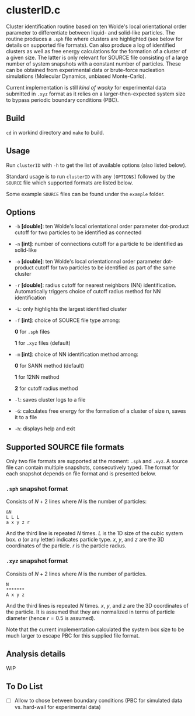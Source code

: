 # clusterID.c

Cluster identification routine based on ten Wolde's local orientational order parameter to differentiate between liquid- and solid-like particles. The routine produces a `.sph` file where clusters are highlighted (see below for details on supported file formats). Can also produce a log of identified clusters as well as free energy calculations for the formation of a cluster of a given size. The latter is only relevant for SOURCE file consisting of a large number of system snapshots with a constant number of particles. These can be obtained from experimental data or brute-force nucleation simulations (Molecular Dynamics, unbiased Monte-Carlo).

Current implementation is still *kind of wacky* for experimental data submitted in `.xyz` format as it relies on a larger-then-expected system size to bypass periodic boundary conditions (PBC).

## Build

`cd` in workind directory and `make` to build.

## Usage

Run `clusterID` with `-h` to get the list of available options (also listed below).

Standard usage is to run `clusterID` with any `[OPTIONS]` followed by the `SOURCE` file which supported formats are listed below.

Some example `SOURCE` files can be found under the `example` folder.

## Options

 * `-b` **[double]**: ten Wolde's local orientational order parameter dot-product cutoff for two particles to be identified as connected
 * `-n` **[int]**: number of connections cutoff for a particle to be identified as solid-like
 * `-o` **[double]**: ten Wolde's local orientationnal order parameter dot-product cutoff for two particles to be identified as part of the same cluster
 * `-r` **[double]**: radius cutoff for nearest neighbors (NN) identification. Automatically triggers choice of cutoff radius method for NN identification
 * `-L`: only highlights the largest identified cluster
 * `-f` **[int]**: choice of SOURCE file type among:
 
   **0** for `.sph` files
        
   **1** for `.xyz` files (default)

 * `-m` **[int]**: choice of NN identification method among:
 			
   **0** for SANN method (default)
      
   **1** for 12NN method
      
   **2** for cutoff radius method
 
 * `-l`: saves cluster logs to a file
 * `-G`: calculates free energy for the formation of a cluster of size n, saves it to a file
 * `-h`: displays help and exit

## Supported SOURCE file formats

Only two file formats are supported at the moment: `.sph` and `.xyz`. A source file can contain multiple snapshots, consecutively typed. The format for each snapshot depends on file format and is presented below. 

### `.sph` snapshot format

Consists of $N+2$ lines where $N$ is the number of particles:

```
&N
L L L
a x y z r
```

And the third line is repeated $N$ times. $L$ is the 1D size of the cubic system box. $a$ (or any letter) indicates particle type. $x$, $y$, and $z$ are the 3D coordinates of the particle. $r$ is the particle radius.

### `.xyz` snapshot format

Consists of $N+2$ lines where $N$ is the number of particles.

```
N
*******
A x y z
```

And the third lines is repeated $N$ times.  $x$, $y$, and $z$ are the 3D coordinates of the particle. It is assumed that they are normalized in terms of particle diameter (hence $r = 0.5$ is assumed).

Note that the current implementation calculated the system box size to be much larger to escape PBC for this supplied file format.

## Analysis details

WIP

## To Do List

- [ ] Allow to chose between boundary conditions (PBC for simulated data vs. hard-wall for experimental data)

